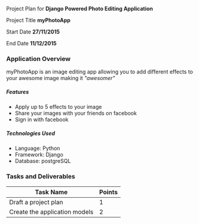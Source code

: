 Project Plan for **Django Powered Photo Editing Application**

Project Title
**myPhotoApp**

Start Date
**27/11/2015**

End Date
**11/12/2015**


### Application Overview

myPhotoApp is an image editing app allowing you to add different effects to your awesome image making it _"awesomer"_ 

##### Features
- Apply up to 5 effects to your image
- Share your images with your friends on facebook
- Sign in with facebook

##### Technologies Used
- Language: Python
- Framework: Django
- Database: postgreSQL


### Tasks and Deliverables

| Task Name |  Points |
| --------- | ------- |
| Draft a project plan    | 1       |
| Create the application models    | 2      |
